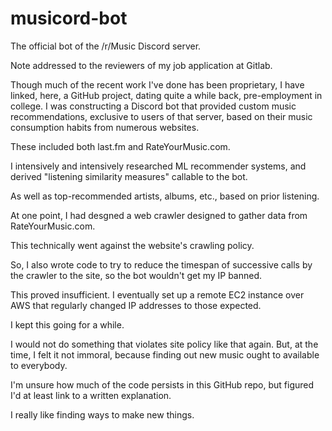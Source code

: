# musicord-bot

The official bot of the /r/Music Discord server.

Note addressed to the reviewers of my job application at Gitlab.

Though much of the recent work I've done has been proprietary, I have linked, here, a GitHub project, dating quite a while back, pre-employment in college. I was constructing a Discord bot that provided custom music recommendations, exclusive to users of that server, based on their music consumption habits from numerous websites.

These included both last.fm and RateYourMusic.com.

I intensively and intensively researched ML recommender systems, and derived "listening similarity measures" callable to the bot.

As well as top-recommended artists, albums, etc., based on prior listening.

At one point, I had desgned a web crawler designed to gather data from RateYourMusic.com.

This technically went against the website's crawling policy.

So, I also wrote code to try to reduce the timespan of successive calls by the crawler to the site, so the bot wouldn't get my IP banned.

This proved insufficient. I eventually set up a remote EC2 instance over AWS that regularly changed IP addresses to those expected.

I kept this going for a while.

I would not do something that violates site policy like that again. But, at the time, I felt it not immoral, because finding out new music ought to available to everybody.

I'm unsure how much of the code persists in this GitHub repo, but figured I'd at least link to a written explanation.

I really like finding ways to make new things.
